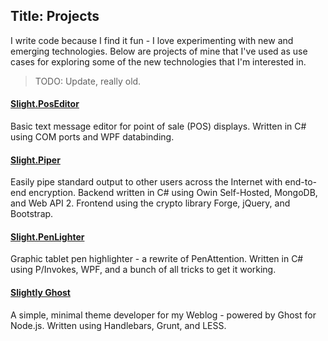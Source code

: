 Title: Projects
---

I write code because I find it fun - I love experimenting with new and emerging technologies. Below are projects of mine that I've used as use cases for exploring some of the new technologies that I'm interested in. 

> TODO: Update, really old.

#### [Slight.PosEditor](https://github.com/Silvenga/Slight.PosEditor) 

Basic text message editor for point of sale (POS) displays. Written in C# using COM ports and WPF databinding. 

#### [Slight.Piper](https://github.com/Silvenga/Slight.Piper)

Easily pipe standard output to other users across the Internet with end-to-end encryption. Backend written in C# using Owin Self-Hosted, MongoDB, and Web API 2. Frontend using the crypto library Forge, jQuery, and Bootstrap. 

#### [Slight.PenLighter](/pen-lighter/)

Graphic tablet pen highlighter - a rewrite of PenAttention. Written in C# using P/Invokes, WPF, and a bunch of all tricks to get it working. 

#### [Slightly Ghost](/slight-theme/)

A simple, minimal theme developer for my Weblog - powered by Ghost for Node.js. Written using Handlebars, Grunt, and LESS. 